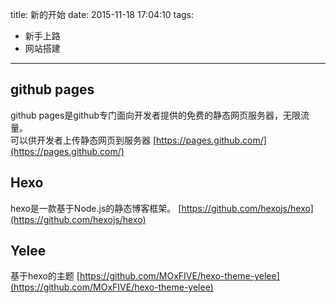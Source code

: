 title: 新的开始
date: 2015-11-18 17:04:10
tags:
- 新手上路
- 网站搭建
---

## github pages ##
github pages是github专门面向开发者提供的免费的静态网页服务器，无限流量。  
可以供开发者上传静态网页到服务器
[https://pages.github.com/](https://pages.github.com/)

## Hexo ##
hexo是一款基于Node.js的静态博客框架。
[https://github.com/hexojs/hexo](https://github.com/hexojs/hexo)

## Yelee ##
基于hexo的主题
[https://github.com/MOxFIVE/hexo-theme-yelee](https://github.com/MOxFIVE/hexo-theme-yelee)